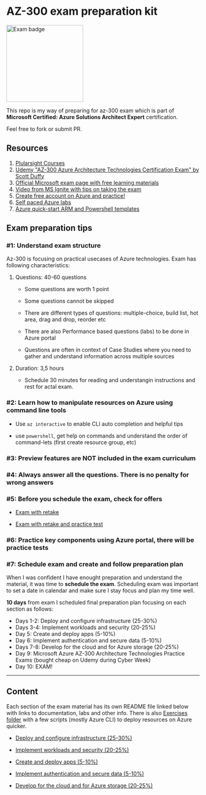 # AZ-300 exam preparation kit

<img src="https://docs.microsoft.com/en-us/media/learn/certification/badges/microsoft-certified-expert-badge.svg" alt="Exam badge" width="200"/>

This repo is my way of preparing for az-300 exam which is part of
**Microsoft Certified: Azure Solutions Architect Expert** certification.

Feel free to fork or submit PR.

## Resources

1. [Plularsight Courses](https://app.pluralsight.com/paths/certificate/microsoft-azure-architect-technologies-az-300)
2. [Udemy "AZ-300 Azure Architecture Technologies Certification Exam" by Scott Duffy](https://www.udemy.com/course/70534-azure/)
3. [Official Microsoft exam page with free learning materials](https://docs.microsoft.com/en-gb/learn/certifications/exams/az-300)
4. [Video from MS Ignite with tips on taking the exam](https://myignite.techcommunity.microsoft.com/sessions/80470?source=sessions)
5. [Create free account on Azure and practice!](https://azure.microsoft.com/en-us/free/)
6. [Self paced Azure labs](https://www.microsoft.com/HandsOnLabs/SelfPacedLabs)
7. [Azure quick-start ARM and Powershell templates](https://github.com/Azure/AzureStack-QuickStart-Templates)

## Exam preparation tips

### #1: Understand exam structure

Az-300 is focusing on practical usecases of Azure technologies. Exam has following characteristics:

1. Questions: 40-60 questions

   * Some questions are worth 1 point

   * Some questions cannot be skipped

   * There are different types of questions: multiple-choice, build list, hot area, drag and drop, reorder etc

   * There are also Performance based questions (labs) to be done in Azure portal

   * Questions are often in context of Case Studies where you need to gather and understand information across multiple sources

2. Duration: 3,5 hours

   * Schedule 30 minutes for reading and understangin instructions and rest for actal exam.

### #2: Learn how to manipulate resources on Azure using command line tools

* Use `az interactive` to enable CLI auto completion and helpful tips

* use `powershell`, get help on commands and understand the order of command-lets (first create resource group, etc)

### #3: Preview features are NOT included in the exam curriculum

### #4: Always answer all the questions. There is no penalty for wrong answers

### #5: Before you schedule the exam, check for offers

* [Exam with retake](https://eu1.mindhub.com/microsoft-exam-replay-mcp-exam-plus-retake/p/Microsoft-Exam-Replay?utm_source=msftmarketing&utm_medium=msft_offers&utm_campaign=ExamReplayFY20&utm_term=ERFY20&utm_content=weblink3)

* [Exam with retake and practice test](https://eu1.mindhub.com/microsoft-exam-replay-with-practice-test-mcp-exam/p/Microsoft-Exam-Replay-PT?utm_source=msftmarketing&utm_medium=msft_offers&utm_campaign=ExamReplayFY20&utm_term=ERFY20&utm_content=weblink)

### #6: Practice key components using Azure portal, there will be practice tests

### #7: Schedule exam and create and follow preparation plan

When I was confident I have enought preparation and understand the material, it was time to **schedule the exam**.
Scheduling exam was important to set a date in calendar and make sure I stay focus and plan my time well.

**10 days** from exam I scheduled final preparation plan focusing on each section as follows:

* Days 1-2: Deploy and configure infrastructure (25-30%)
* Days 3-4: Implement workloads and security (20-25%)
* Day 5: Create and deploy apps (5-10%)
* Day 6: Implement authentication and secure data (5-10%)
* Days 7-8: Develop for the cloud and for Azure storage (20-25%)
* Day 9: Microsoft Azure AZ-300 Architecture Technologies Practice Exams (bought cheap on Udemy during Cyber Week)
* Day 10: EXAM!

---

## Content

Each section of the exam material has its own README file linked below with links to documentation, labs and other info. There is also [Exercises folder](/Exercises) with a few scripts (mostly Azure CLI) to deploy resources on Azure quicker.

* [Deploy and configure infrastructure (25-30%)](/1-infrastructure/README.md)

* [Implement workloads and security (20-25%)](/2-workloads-&-security/README.md)

* [Create and deploy apps (5-10%)](/3-create-&-deploy-apps/README.md)

* [Implement authentication and secure data (5-10%)](/4-authentication-&-security/README.md)

* [Develop for the cloud and for Azure storage (20-25%)](/5-develop-cloud-&-storage/README.md)